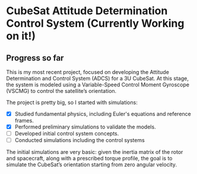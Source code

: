 # CubeSat Attitude Determination Control System (Currently Working on it!)
## Progress so far
This is my most recent project, focused on developing the Attitude Determination and Control System (ADCS) for a 3U CubeSat. At this stage, the system is modeled using a Variable-Speed Control Moment Gyroscope (VSCMG) to control the satellite’s orientation.

The project is pretty big, so I started with simulations:
- [x] Studied fundamental physics, including Euler's equations and reference frames.
- [x] Performed preliminary simulations to validate the models.
- [ ] Developed initial control system concepts.
- [ ] Conducted simulations including the control systems

The initial simulations are very basic: given the inertia matrix of the rotor and spacecraft, along with a prescribed torque profile, the goal is to simulate the CubeSat’s orientation starting from zero angular velocity.
